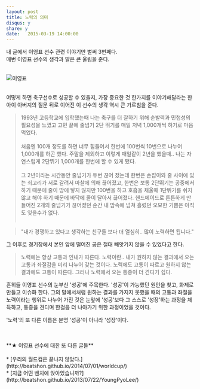 ```yaml
---
layout: post
title: 노력의 의미
disqus: y
share: y
date:   2015-03-19 14:00:00
---
```


내 글에서 이영표 선수 관련 이야기만 벌써 3번째다.</br>
매번 이영표 선수의 생각과 말은 큰 울림을 준다.</br>
</br>

![이영표](http://beatshon.github.io/images/yp.jpg)

</br>
어떻게 하면 축구선수로 성공할 수 있을지, 가장 중요한 것 한가지를 이야기해달라는 한 아이 아버지의 질문 뒤로 이어진 이 선수의 생각 역시 큰 가르침을 준다. 
 
>1993년 고등학교에 입학했는때 나는 축구를 더 잘하기 위해 순발력과 민첩성의 필요성을 느꼈고 고민 끝에 줄넘기 2단 뛰기를 매일 저녁 1,000개씩 하기로 마음 먹었다. 
</br></br>
>처음엔 100개 정도를 하면 너무 힘들어서 한번에 100번씩 10번으로 나누어 1,000개를 하곤 했다. 주말을 제외하고 이렇게 매일같이 2년을 했을때.. 나는 자연스럽게 2단뛰기 1,000개를 한번에 할 수 있게 됐다. 
</br></br>
>그 2년이라는 시간동안 줄넘기가 두번 끊어 졌는데 한번은 손잡이와 줄 사이에 있는 쇠고리가 서로 갈려서 마찰에 의해 끊어졌고, 한번은 보통 2단뛰기는 공중에서 하기 때문에 줄이 땅에 닿지 않지만 100번을 하고 호흡을 채울때 1단뛰기를 쉬지 않고 해야 하기 때문에 바닥에 줄이 달아서 끊어졌다. 핸드메이드로 튼튼하게 만들어진 2개의 줄넘기가 끊어졌던 순간 내 맘속에 넘쳐 흘렀던 오묘한 기쁨은 아직도 잊을수가 없다.
</br></br>

>"내가 경쟁하고 있다고 생각하는 친구들 보다 더 열심히.. 많이 노력하면 됩니다."

그 이후로 경기장에서 본인 앞에 떨어진 공은 절대 빼앗기지 않을 수 있었다고 한다.  

>노력에는 항상 고통과 인내가 따른다.
노력이란.. 내가 원하지 않는 결과에서 오는 고통과 좌절감을 미리 나누어 갖는 것이다.
노력에도 고통이 따르고 원하지 않는 결과에도 고통이 따른다. 그러나 노력에서 오는 통증이 더 견디기 쉽다.

흔히들 이영표 선수의 눈부신 '성공'에 주목한다. '성공'이 가능했던 원인을 찾고, 화제로 만들고 이슈화 한다. 그의 말에서처럼 원하는 결과를 가지지 못했을 때의 고통과 좌절을 노력이라는 행위로 나누어 가진 것은 눈앞에 '성공'보다 그 스스로 '성장'하는 과정을 체득하고, 통증을 견디며 한걸음 더 나아가기 위한 과정이었을 것이다. 

'노력'의 또 다른 이름은 분명 '성공'이 아니라 '성장'이다.   

</br>
</br>
**★ 이영표 선수에 대한 또 다른 글들**
</br><br>
* [우리의 월드컵은 끝나지 않았다.](http://beatshon.github.io/2014/07/01/worldcup/)
</br>
* [지금 어떤 벤치에 앉아있습니까?](http://beatshon.github.io/2013/07/22/YoungPyoLee/)

 